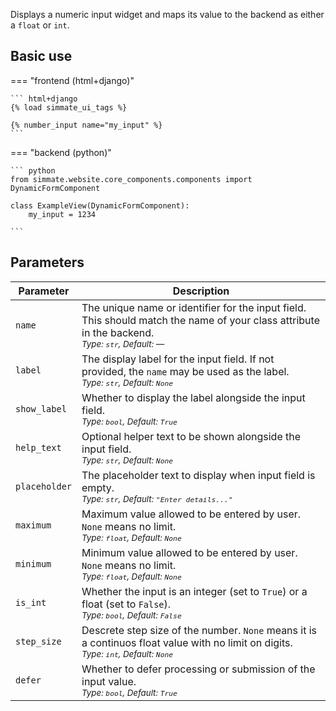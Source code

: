 
Displays a numeric input widget and maps its value to the backend as either a `float` or `int`.

## Basic use

=== "frontend (html+django)"

    ``` html+django
    {% load simmate_ui_tags %}

    {% number_input name="my_input" %}
    ```

=== "backend (python)"

    ``` python
    from simmate.website.core_components.components import DynamicFormComponent

    class ExampleView(DynamicFormComponent):
        my_input = 1234
 
    ```

## Parameters

| Parameter     | Description                                                                                                                                                       |
| ------------- | ----------------------------------------------------------------------------------------------------------------------------------------------------------------- |
| `name`        | The unique name or identifier for the input field. This should match the name of your class attribute in the backend.<br><small>*Type: `str`, Default: —*</small> |
| `label`       | The display label for the input field. If not provided, the `name` may be used as the label.<br><small>*Type: `str`, Default: `None`*</small>                     |
| `show_label`  | Whether to display the label alongside the input field.<br><small>*Type: `bool`, Default: `True`*</small>                                                         |
| `help_text`   | Optional helper text to be shown alongside the input field.<br><small>*Type: `str`, Default: `None`*</small>                                                      |
| `placeholder` | The placeholder text to display when input field is empty.<br><small>*Type: `str`, Default: `"Enter details..."`*</small>                                         |
| `maximum`     | Maximum value allowed to be entered by user. `None` means no limit. <br><small>*Type: `float`, Default: `None`*</small>                                           |
| `minimum`     | Minimum value allowed to be entered by user. `None` means no limit. <br><small>*Type: `float`, Default: `None`*</small>                                           |
| `is_int`      | Whether the input is an integer (set to `True`) or a float (set to `False`). <br><small>*Type: `bool`, Default: `False`*</small>                                  |
| `step_size`   | Descrete step size of the number. `None` means it is a continuos float value with no limit on digits. <br><small>*Type: `int`, Default: `None`*</small>           |
| `defer`       | Whether to defer processing or submission of the input value.<br><small>*Type: `bool`, Default: `True`*</small>                                                   |
